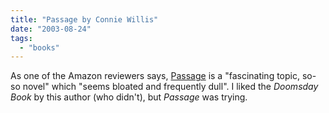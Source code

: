 ```yaml
---
title: "Passage by Connie Willis"
date: "2003-08-24"
tags: 
  - "books"
---
```


As one of the Amazon reviewers says, [Passage](http://www.amazon.com/exec/obidos/tg/detail/-/0553580515/qid=1061766790/sr=8-1/ref=sr_8_1/002-5693187-3796024?v=glance&s=books&n=507846 "Amazon.com: Books: <i>Passage</i>") is a "fascinating topic, so-so novel" which "seems bloated and frequently dull". I liked the _Doomsday Book_ by this author (who didn't), but _Passage_ was trying.
